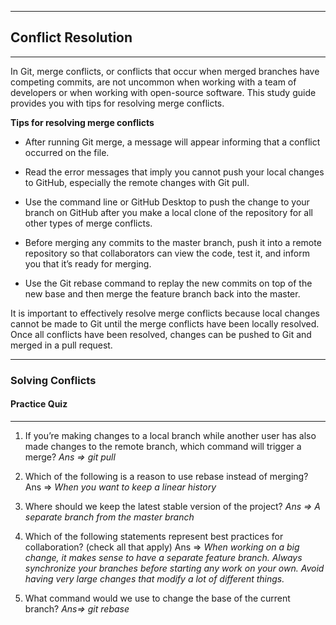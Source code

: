 ***
<h2>Conflict Resolution</h2>

***
In Git, merge conflicts, or conflicts that occur when merged branches have competing commits, are not uncommon when working with a team of developers or when working with open-source software. This study guide provides you with tips for resolving merge conflicts. 

**Tips for resolving merge conflicts**

- After running Git merge, a message will appear informing that a conflict occurred on the file.

- Read the error messages that imply you cannot push your local changes to GitHub, especially the remote changes with Git pull. 

- Use the command line or GitHub Desktop to push the change to your branch on GitHub after you make a local clone of the repository for all other types of merge conflicts. 

- Before merging any commits to the master branch, push it into a remote repository so that collaborators can view the code, test it, and inform you that it’s ready for merging. 

- Use the Git rebase command to replay the new commits on top of the new base and then merge the feature branch back into the master.

It is important to effectively resolve merge conflicts because local changes cannot be made to Git until the merge conflicts have been locally resolved. Once all conflicts have been resolved, changes can be pushed to Git and merged in a pull request.


***
<h3>Solving Conflicts</h3>
<h4>Practice Quiz</h4>

***

1. If you’re making changes to a local branch while another user has also made changes to the remote branch, which command will trigger a merge?
*Ans => git pull*

2. Which of the following is a reason to use rebase instead of merging?
Ans => *When you want to keep a linear history*

3. Where should we keep the latest stable version of the project?
*Ans => A separate branch from the master branch*

4. Which of the following statements represent best practices for collaboration? (check all that apply)
Ans =>
*When working on a big change, it makes sense to have a separate feature branch.*
*Always synchronize your branches before starting any work on your own.*
*Avoid having very large changes that modify a lot of different things.*

5. What command would we use to change the base of the current branch?
*Ans=> git rebase <branchname>*


